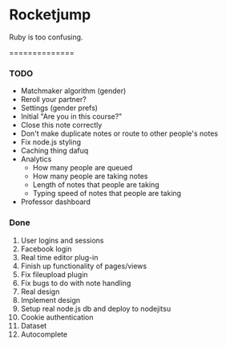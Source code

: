 # Rocketjump

Ruby is too confusing.

==============

### TODO
* Matchmaker algorithm (gender)
* Reroll your partner?
* Settings (gender prefs)
* Initial "Are you in this course?"
* Close this note correctly
* Don't make duplicate notes or route to other people's notes
* Fix node.js styling
* Caching thing dafuq
* Analytics
	* How many people are queued
	* How many people are taking notes
	* Length of notes that people are taking
	* Typing speed of notes that people are taking
* Professor dashboard


### Done
1. User logins and sessions
2. Facebook login
3. Real time editor plug-in
4. Finish up functionality of pages/views
5. Fix fileupload plugin
6. Fix bugs to do with note handling
7. Real design
8. Implement design
9. Setup real node.js db and deploy to nodejitsu
10. Cookie authentication
11. Dataset 
12. Autocomplete

